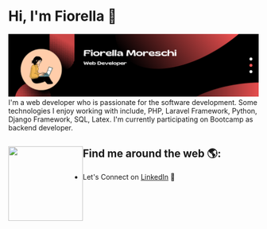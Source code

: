 # Hi, I'm Fiorella :wave: 
<img src="/images/portada.png" alt="banner that says Fiorella Moreschi - web developer">
I'm a web developer who is passionate for the software development. Some technologies I enjoy working with include, PHP, Laravel Framework, Python, Django Framework, SQL, Latex. I'm currently participating on Bootcamp as backend developer.

## Find me around the web 🌎: <a href="https://moreschifio17.github.io"><img align="left" width="150" height="150" src="https://github.com/M0nica/M0nica/blob/main/octomonica/m0nica-octocat-rotating.gif?raw=true"></a>
- Let's Connect on <a href="https://www.linkedin.com/in/gianina-benitez/">LinkedIn</a> 💼
